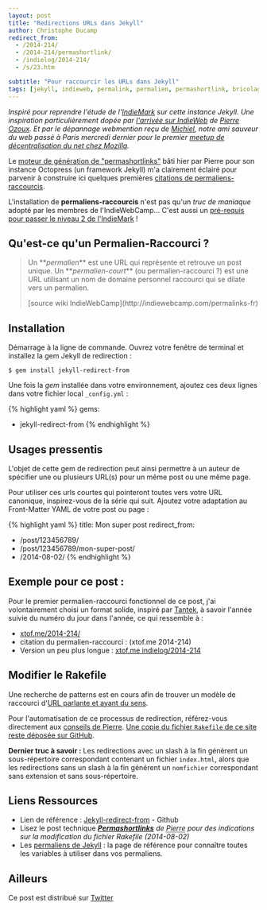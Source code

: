 ```yaml
---
layout: post
title: "Redirections URLs dans Jekyll"
author: Christophe Ducamp
redirect_from:
  - /2014-214/
  - /2014-214/permashortlink/
  - /indielog/2014-214/
  - /s/23.htm

subtitle: "Pour raccourcir les URLs dans Jekyll"
tags: [jekyll, indieweb, permalink, permalien, permashortlink, bricolage]
---
```


*Inspiré pour reprendre l'étude de l'[IndieMark](http://indiewebcamp.com/IndieMark) sur cette instance Jekyll. Une inspiration particulièrement dopée par [l'arrivée sur IndieWeb](http://www.pierre-o.fr/blog/2014/07/30/indieweb/) de <a rel="colleague" title="Pierre Ozoux" href="http://www.pierre-o.fr/" class="h-card microcard">Pierre Ozoux</a>. Et par le dépannage webmention reçu de <span class="h-card microcard" rel="muse friend met">[Michiel](https://michielbdejong.com/)</span>, notre ami sauveur du web passé à Paris <time datetime="2014-07-30">mercredi dernier</time> pour le premier [meetup de décentralisation du net chez Mozilla](http://www.meetup.com/Paris-Meetup-pour-la-decentralisation-dInternet/events/193618842/).*

Le [moteur de génération de "permashortlinks"](http://www.pierre-o.fr/blog/2014/08/02/permashortlinks/) bâti hier par Pierre pour son instance Octopress (un framework Jekyll) m'a clairement éclairé pour parvenir à construire ici quelques premières [citations de permaliens-raccourcis](http://indiewebcamp.com/permashortcitation).

L'installation de **permaliens-raccourcis** n'est pas qu'un *truc de maniaque* adopté par les membres de l'IndieWebCamp... C'est aussi un [pré-requis pour passer le niveau 2 de l'IndieMark](http://indiewebcamp.com/IndieMark#Level_2_syndication) ! 

## Qu'est-ce qu'un Permalien-Raccourci ?

<blockquote><p>Un **<dfn>permalien</dfn>** est une URL qui représente et retrouve un post unique. Un **<dfn>permalien-court</dfn>** (ou permalien-raccourci ?) est une URL utilisant un nom de domaine personnel raccourci qui se dilate vers un permalien.</p>
<footer class="p-name u-url">[source wiki IndieWebCamp](http://indiewebcamp.com/permalinks-fr)</footer>
</blockquote>


## Installation 

Démarrage à la ligne de commande. Ouvrez votre fenêtre de terminal et installez la gem Jekyll de redirection :

    $ gem install jekyll-redirect-from

Une fois la *gem* installée dans votre environnement, ajoutez ces deux lignes dans votre fichier local `_config.yml` :

{% highlight yaml %}
gems:
  - jekyll-redirect-from
{% endhighlight %}

## Usages pressentis  

L'objet de cette gem de redirection peut ainsi permettre à un auteur de spécifier une ou plusieurs URL(s) pour un même post ou une même page.

Pour utiliser ces urls courtes qui pointeront toutes vers votre URL canonique, inspirez-vous de la série qui suit. 
Ajoutez votre adaptation au Front-Matter YAML de votre post ou page : 

{% highlight yaml %}
title: Mon super post
redirect_from:
  - /post/123456789/
  - /post/123456789/mon-super-post/
  - /2014-08-02/
{% endhighlight %}

## Exemple pour ce post : 

Pour le premier permalien-raccourci fonctionnel de ce post, j'ai volontairement choisi un format solide, inspiré par <span class="h-card">[Tantek](http://tantek.com/)</span>, à savoir l'année suivie du numéro du jour dans l'année, ce qui ressemble à :  

- [xtof.me/2014-214/](http://xtof.me/2014-214/) 
- citation du permalien-raccourci : (xtof.me 2014-214)
- Version un peu plus longue : [xtof.me indielog/2014-214](http://xtof.me/indielog/2014-214) 

## Modifier le Rakefile

Une recherche de patterns est en cours afin de trouver un modèle de raccourci d'[URL parlante et ayant du sens](http://christopheducamp.com/b/2013-04-14/les-urls-sont-pour-les-humains/). 

Pour l'automatisation de ce processus de redirection, référez-vous directement aux [conseils de Pierre](http://www.pierre-o.fr/blog/2014/08/02/permashortlinks/). [Une copie du fichier `Rakefile` de ce site reste déposée sur GitHub](https://github.com/ChristopheDucamp/christopheducamp.github.io/blob/master/rakefile).  

**Dernier truc à savoir :** Les redirections avec un slash à la fin génèrent un sous-répertoire correspondant contenant un fichier `index.html`, alors que les redirections sans un slash à la fin générent un `nomfichier` correspondant sans extension et sans sous-répertoire.

## Liens Ressources 
- Lien de référence : [Jekyll-redirect-from](https://github.com/jekyll/jekyll-redirect-from) - Github
- Lisez le post technique <cite class="h-cite">**<span class="url p-name">[Permashortlinks](http://www.pierre-o.fr/blog/2014/08/02/permashortlinks/)</span>** de <abbr class="p-author h-card" title="Pierre Ozoux">Pierre</abbr> pour des indications sur la modification du fichier Rakefile (<time class="dt-published">2014-08-02</time>)</cite> 
- Les [permaliens de Jekyll](http://jekyllrb.com/docs/permalinks/) : la page de référence pour connaître toutes les variables à utiliser dans vos permaliens.

## Ailleurs  
Ce post est distribué sur <a href="https://twitter.com/xtof_fr/status/495695580291928064" rel="syndication" class="u-syndication">Twitter</a>

